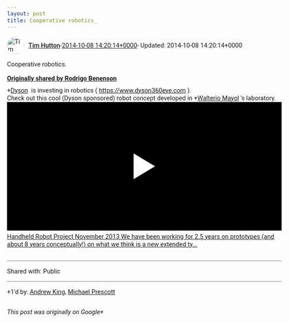 ```yaml
---
layout: post
title: Cooperative robotics_
---
```


<html><head><meta charset="utf-8"><title>Cooperative robotics.</title><style>body {font: 11pt Roboto, Arial, sans-serif; max-width: 640px; margin: 24px;}.author-photo {border-radius: 50%; margin-right: 10px; width: 40px;}.author {font-weight: 500;}.main-content {margin: 15px 0 15px;}.post-title {font-weight: bold;}.location {display: block; margin-top: 15px;}.location img {float: left; margin-right: 5px; width: 20px;}.media-link {display: inline-block; max-width: 100%; vertical-align: top;}.media-link p {margin-top: 5px; max-height: 4em; overflow: scroll;}.media {max-height: 100vh; max-width: 100%;}.video-placeholder {background: black; display: flex; height: 300px; max-width: 100%; width: 640px;}.play-icon {border-bottom: 30px solid transparent; border-left: 50px solid white; border-top: 30px solid transparent; color: white; margin: auto;}.album {max-height: 800px; overflow: scroll; width: calc(100vw - 48px);}.album .media-link {margin-right: 5px; max-width: 250px;}.album .media {max-height: 250px;}.link-embed {border-top: 1px solid lightgrey; display: block; margin-top: 20px;}.link-embed img {max-width: 100%;}.inline-link-embed {display: block;}.inline-link-embed img {vertical-align: middle;}.link-title {display: inline-block; font-size: medium; font-weight: 300; padding-left: 1em;}.reshare-attribution {display: block; font-weight: bold; margin-bottom: 10px;}.poll-image {margin-bottom: 5px; max-height: 300px; max-width: 500px;}.poll-choice {align-items: center; display: flex; margin-bottom: 5px; max-width: 500px;}.poll-choice-percentage {background-color: lightblue; height: 100%; left: 0; position: absolute; z-index: -1;}.poll-choice-selected {margin-right: 5px;}.poll-choice-results {border: 1px solid lightgray; border-radius: 5px; display: flex; line-height: 40px; overflow: hidden; padding: 0 8px; position: relative;}.poll-choice-results, .poll-choice-description {flex-grow: 1; margin-right: 10px;}.poll-choice-image {width: 100%;}.poll-choice-image, .poll-choice-image img {max-height: 40px; max-width: 100px;}.poll-choice-votes {max-height: 100px; overflow: auto;}.plus-entity-embed {color: black; display: block; text-decoration: none;}.plus-entity-embed-cover-photo {max-height: 300px; max-width: 100%;}.plus-entity-embed-info {padding: 0 1em 1em;}.plus-entity-embed-info h2 {font-weight: 500; margin: 10px 0;}.plus-entity-embed-info p {font-size: small; margin: 0;}.collection-owner-avatar {border-radius: 50%; border: 2px solid white; height: 40px; margin-top: -22px;}.visibility {padding: 1em 0; border-top: 1px solid grey;}.post-activity {padding: 1em 0; border-top: 1px solid grey;}.comments {border-top: 1px solid gray; padding-top: 1em;}.comment + .comment {margin-top: 1em;}.comment .media-link, .comment .inline-link-embed {margin-top: 5px;}</style></head><body><div style="margin-bottom:1em;"><div style="display:flex; align-items:center"><img class="author-photo" src="https://lh4.googleusercontent.com/-epo4ZZKNqEw/AAAAAAAAAAI/AAAAAAAAVSU/qu3LpcHEnoQ/s64-c/photo.jpg" alt="Tim Hutton"><a href="https://plus.google.com/+TimHutton" target="_blank" class="author">Tim Hutton</a> - <a target="_blank" href="https://plus.google.com/+TimHutton/posts/EatknjZPBrg">2014-10-08 14:20:14+0000</a><span> - Updated: 2014-10-08 14:20:14+0000</span></div><div class="main-content">Cooperative robotics.</div><div><a target="_blank" href="https://plus.google.com/+RodrigoBenenson/posts/2MH9kMQYSHi" class="reshare-attribution">Originally shared by Rodrigo Benenson</a><span class="proflinkWrapper"><span class="proflinkPrefix">+</span><a class="proflink bidi_isolate" href="https://plus.google.com/108609912332143161539" oid="108609912332143161539" >Dyson</a></span>  is investing in robotics ( <a rel="nofollow" target="_blank" href="https://www.dyson360eye.com" class="ot-anchor bidi_isolate" jslog="10929; track:click" dir="ltr">https://www.dyson360eye.com</a> ).<br>Check out this cool (Dyson sponsored) robot concept developed in <span class="proflinkWrapper"><span class="proflinkPrefix">+</span><a class="proflink bidi_isolate" href="https://plus.google.com/117901913685583626137" oid="117901913685583626137" >Walterio Mayol</a></span> &#39;s laboratory.<a href="http://www.youtube.com/watch?v=boJobMp6Y5s" target="_blank" class="media-link"><div class="video-placeholder" title="Handheld Robot Project November 2013 We have been working for 2.5 years on prototypes (and about 8 years conceptually!) on what we think is a new extended ty..."><span class="play-icon"></span></div><p>Handheld Robot Project November 2013 We have been working for 2.5 years on prototypes (and about 8 years conceptually!) on what we think is a new extended ty...</p></a></div></div><div class="visibility">Shared with: Public</div><div class="post-activity"><div class="plus-oners">+1'd by: <a href="https://plus.google.com/+AndrewGKing">Andrew King</a>, <a href="https://plus.google.com/+MichaelPrescott">Michael Prescott</a></div></div></body></html>

<i>This post was originally on Google+</i>